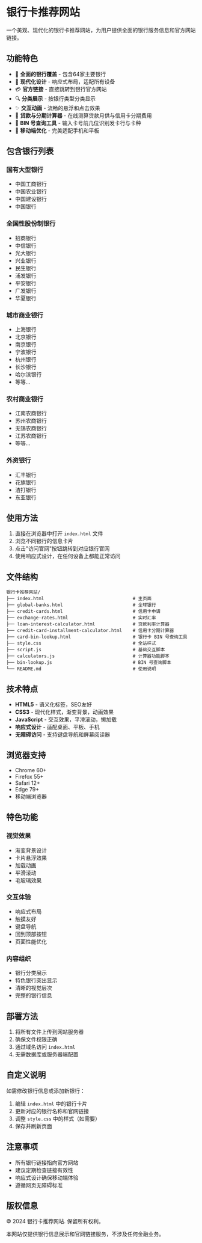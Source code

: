 # 银行卡推荐网站

一个美观、现代化的银行卡推荐网站，为用户提供全面的银行服务信息和官方网站链接。

## 功能特色

- 🏦 **全面的银行覆盖** - 包含64家主要银行
- 🎨 **现代化设计** - 响应式布局，适配所有设备
- 💳 **官方链接** - 直接跳转到银行官方网站
- 🔍 **分类展示** - 按银行类型分类显示
- ✨ **交互动画** - 流畅的悬浮和点击效果
- 🧮 **贷款与分期计算器** - 在线测算贷款月供与信用卡分期费用
- 🔎 **BIN 号查询工具** - 输入卡号前几位识别发卡行与卡种
- 📱 **移动端优化** - 完美适配手机和平板

## 包含银行列表

### 国有大型银行
- 中国工商银行
- 中国农业银行
- 中国建设银行
- 中国银行

### 全国性股份制银行
- 招商银行
- 中信银行
- 光大银行
- 兴业银行
- 民生银行
- 浦发银行
- 平安银行
- 广发银行
- 华夏银行

### 城市商业银行
- 上海银行
- 北京银行
- 南京银行
- 宁波银行
- 杭州银行
- 长沙银行
- 哈尔滨银行
- 等等...

### 农村商业银行
- 江南农商银行
- 苏州农商银行
- 无锡农商银行
- 江苏农商银行
- 等等...

### 外资银行
- 汇丰银行
- 花旗银行
- 渣打银行
- 东亚银行

## 使用方法

1. 直接在浏览器中打开 `index.html` 文件
2. 浏览不同银行的信息卡片
3. 点击"访问官网"按钮跳转到对应银行官网
4. 使用响应式设计，在任何设备上都能正常访问

## 文件结构

```
银行卡推荐网站/
├── index.html                                 # 主页面
├── global-banks.html                          # 全球银行
├── credit-cards.html                          # 信用卡申请
├── exchange-rates.html                        # 实时汇率
├── loan-interest-calculator.html              # 贷款利率计算器
├── credit-card-installment-calculator.html    # 信用卡分期计算器
├── card-bin-lookup.html                       # 银行卡 BIN 号查询工具
├── style.css                                  # 全站样式
├── script.js                                  # 基础交互脚本
├── calculators.js                             # 计算器功能脚本
├── bin-lookup.js                              # BIN 号查询脚本
└── README.md                                  # 使用说明
```

## 技术特点

- **HTML5** - 语义化标签，SEO友好
- **CSS3** - 现代化样式，渐变背景，动画效果
- **JavaScript** - 交互效果，平滑滚动，懒加载
- **响应式设计** - 适配桌面、平板、手机
- **无障碍访问** - 支持键盘导航和屏幕阅读器

## 浏览器支持

- Chrome 60+
- Firefox 55+
- Safari 12+
- Edge 79+
- 移动端浏览器

## 特色功能

### 视觉效果
- 渐变背景设计
- 卡片悬浮效果
- 加载动画
- 平滑滚动
- 毛玻璃效果

### 交互体验
- 响应式布局
- 触摸友好
- 键盘导航
- 回到顶部按钮
- 页面性能优化

### 内容组织
- 银行分类展示
- 特色银行突出显示
- 清晰的视觉层次
- 完整的银行信息

## 部署方法

1. 将所有文件上传到网站服务器
2. 确保文件权限正确
3. 通过域名访问 `index.html`
4. 无需数据库或服务器端配置

## 自定义说明

如需修改银行信息或添加新银行：

1. 编辑 `index.html` 中的银行卡片
2. 更新对应的银行名称和官网链接
3. 调整 `style.css` 中的样式（如需要）
4. 保存并刷新页面

## 注意事项

- 所有银行链接指向官方网站
- 建议定期检查链接有效性
- 响应式设计确保移动端体验
- 遵循网页无障碍标准

## 版权信息

© 2024 银行卡推荐网站. 保留所有权利。

本网站仅提供银行信息展示和官网链接服务，不涉及任何金融业务。 